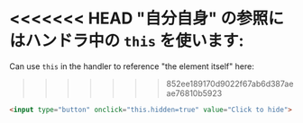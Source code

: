 <<<<<<< HEAD
"自分自身" の参照にはハンドラ中の `this` を使います:
=======
Can use `this` in the handler to reference "the element itself" here:
>>>>>>> 852ee189170d9022f67ab6d387aeae76810b5923

```html run height=50
<input type="button" onclick="this.hidden=true" value="Click to hide">
```

